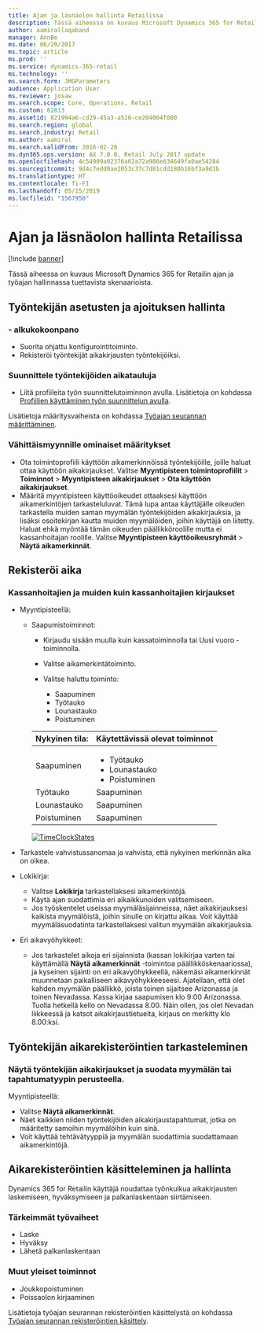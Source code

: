 ```yaml
---
title: Ajan ja läsnäolon hallinta Retailissa
description: Tässä aiheessa on kuvaus Microsoft Dynamics 365 for Retailin ajan ja työajan hallinnassa tuettavista skenaarioista.
author: aamirallaqaband
manager: AnnBe
ms.date: 06/20/2017
ms.topic: article
ms.prod: ''
ms.service: dynamics-365-retail
ms.technology: ''
ms.search.form: JMGParameters
audience: Application User
ms.reviewer: josaw
ms.search.scope: Core, Operations, Retail
ms.custom: 62813
ms.assetid: 821994a6-cd29-45a3-a526-ce204064f080
ms.search.region: global
ms.search.industry: Retail
ms.author: aamiral
ms.search.validFrom: 2016-02-28
ms.dyn365.ops.version: AX 7.0.0, Retail July 2017 update
ms.openlocfilehash: 4c54909a02376a62a72a986e634649fa0ae54284
ms.sourcegitcommit: 9d4c7edd0ae2053c37c7d81cdd180b16bf3a9d3b
ms.translationtype: HT
ms.contentlocale: fi-FI
ms.lasthandoff: 05/15/2019
ms.locfileid: "1567950"
---
```

# <a name="time-and-attendance-management-in-retail"></a>Ajan ja läsnäolon hallinta Retailissa

[!include [banner](includes/banner.md)]

Tässä aiheessa on kuvaus Microsoft Dynamics 365 for Retailin ajan ja työajan hallinnassa tuettavista skenaarioista.

## <a name="manage-worker-setup-and-scheduling"></a>Työntekijän asetusten ja ajoituksen hallinta

### <a name="initial-configuration"></a> - alkukokoonpano

- Suorita ohjattu konfigurointitoiminto.
- Rekisteröi työntekijät aikakirjausten työntekijöiksi.

### <a name="plan-worker-schedules"></a>Suunnittele työntekijöiden aikatauluja

- Liitä profiileita työn suunnittelutoiminnon avulla. Lisätietoja on kohdassa [Profiilien käyttäminen työn suunnittelun avulla](https://technet.microsoft.com/library/aa551234.aspx).

Lisätietoja määritysvaiheista on kohdassa [Työajan seurannan määrittäminen](https://technet.microsoft.com/library/aa496971.aspx).

### <a name="retail-specific-configuration"></a>Vähittäismyynnille ominaiset määritykset

- Ota toimintoprofiili käyttöön aikamerkinnöissä työntekijöille, joille haluat ottaa käyttöön aikakirjaukset. Valitse **Myyntipisteen toimintoprofiilit** &gt; **Toiminnot** &gt; **Myyntipisteen aikakirjaukset** &gt; **Ota käyttöön aikakirjaukset**.
- Määritä myyntipisteen käyttöoikeudet ottaaksesi käyttöön aikamerkintöjen tarkasteluluvat. Tämä lupa antaa käyttäjälle oikeuden tarkastella muiden saman myymälän työntekijöiden aikakirjauksia, ja lisäksi osoitekirjan kautta muiden myymälöiden, joihin käyttäjä on liitetty. Haluat ehkä myöntää tämän oikeuden päällikköroolille mutta ei kassanhoitajan roolille. Valitse **Myyntipisteen käyttöoikeusryhmät** &gt; **Näytä aikamerkinnät**.

## <a name="register-time"></a>Rekisteröi aika

### <a name="cashier-and-non-cashier-time-registrations"></a>Kassanhoitajien ja muiden kuin kassanhoitajien kirjaukset

- Myyntipisteellä:

    - Saapumistoiminnot:

        - Kirjaudu sisään muulla kuin kassatoiminnolla tai Uusi vuoro -toiminnolla.
        - Valitse aikamerkintätoiminto.
        - Valitse haluttu toiminto:

            - Saapuminen
            - Työtauko
            - Lounastauko
            - Poistuminen

        <table>
        <thead>
        <tr>
        <th>Nykyinen tila:</th>
        <th>Käytettävissä olevat toiminnot</th>
        </tr>
        </thead>
        <tbody>
        <tr>
        <td>Saapuminen</td>
        <td>
        <ul>
        <li>Työtauko</li>
        <li>Lounastauko</li>
        <li>Poistuminen</li>
        </ul>
        </td>
        </tr>
        <tr>
        <td>Työtauko</td>
        <td>Saapuminen</td>
        </tr>
        <tr>
        <td>Lounastauko</td>
        <td>Saapuminen</td>
        </tr>
        <tr>
        <td>Poistuminen</td>
        <td>Saapuminen</td>
        </tr>
        </tbody>
        </table>

        [![TimeClockStates](./media/timeclockstates.png)](./media/timeclockstates.png)

- Tarkastele vahvistussanomaa ja vahvista, että nykyinen merkinnän aika on oikea.
- Lokikirja:

    - Valitse **Lokikirja** tarkastellaksesi aikamerkintöjä.
    - Käytä ajan suodattimia eri aikaikkunoiden valitsemiseen.
    - Jos työskentelet useissa myymäläsijainneissa, näet aikakirjauksesi kaikista myymälöistä, joihin sinulle on kirjattu aikaa. Voit käyttää myymäläsuodatinta tarkastellaksesi valitun myymälän aikakirjauksia.

- Eri aikavyöhykkeet:

    - Jos tarkastelet aikoja eri sijainnista (kassan lokikirjaa varten tai käyttämällä **Näytä aikamerkinnät** -toimintoa päällikköskenaariossa), ja kyseinen sijainti on eri aikavyöhykkeellä, näkemäsi aikamerkinnät muunnetaan paikalliseen aikavyöhykkeeseesi. Ajatellaan, että olet kahden myymälän päällikkö, joista toinen sijaitsee Arizonassa ja toinen Nevadassa. Kassa kirjaa saapumisen klo 9:00 Arizonassa. Tuolla hetkellä kello on Nevadassa 8.00. Näin ollen, jos olet Nevadan liikkeessä ja katsot aikakirjaustietueita, kirjaus on merkitty klo 8.00:ksi.

## <a name="view-worker-time-registrations"></a>Työntekijän aikarekisteröintien tarkasteleminen

### <a name="view-worker-time-registrations-and-filter-by-store-or-activity-type"></a>Näytä työntekijän aikakirjaukset ja suodata myymälän tai tapahtumatyypin perusteella.

Myyntipisteellä:

- Valitse **Näytä aikamerkinnät**.
- Näet kaikkien niiden työntekijöiden aikakirjaustapahtumat, jotka on määritetty samoihin myymälöihin kuin sinä.
- Voit käyttää tehtävätyyppiä ja myymälän suodattimia suodattamaan aikamerkintöjä.

## <a name="process-and-manage-time-registrations"></a>Aikarekisteröintien käsitteleminen ja hallinta

Dynamics 365 for Retailin käyttäjä noudattaa työnkulkua aikakirjausten laskemiseen, hyväksymiseen ja palkanlaskentaan siirtämiseen.

### <a name="primary-operations"></a>Tärkeimmät työvaiheet

- Laske
- Hyväksy
- Lähetä palkanlaskentaan

### <a name="other-common-operations"></a>Muut yleiset toiminnot

- Joukkopoistuminen
- Poissaolon kirjaaminen

Lisätietoja työajan seurannan rekisteröintien käsittelystä on kohdassa [Työajan seurannan rekisteröintien käsittely](https://technet.microsoft.com/library/aa573180.aspx).
